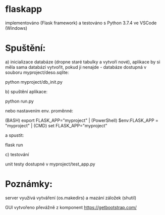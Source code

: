 # flaskapp

implementováno (Flask framework) a testováno s Python 3.7.4 ve VSCode (Windows)

# Spuštění:

a) inicializace databáze (dropne staré tabulky a vytvoří nové), aplikace by si měla sama databázi vytvořit, pokud ji nenajde - databáze dostupná v souboru myproject/deso.sqlite:

  python myproject/db_init.py
  
b) spuštění aplikace:

  python run.py
  
  nebo nastavením env. proměnné:
  
  (BASH) export FLASK_APP="myproject" | (PowerShell) $env:FLASK_APP = "myproject" | (CMD) set FLASK_APP="myproject"
  
  a spustit:
  
  flask run

c) testování

  unit testy dostupné v myproject/test_app.py


# Poznámky:

server využívá vytváření (os.makedirs) a mazání záložek (shutil)

GUI vytvořeno převážně z komponent https://getbootstrap.com/

